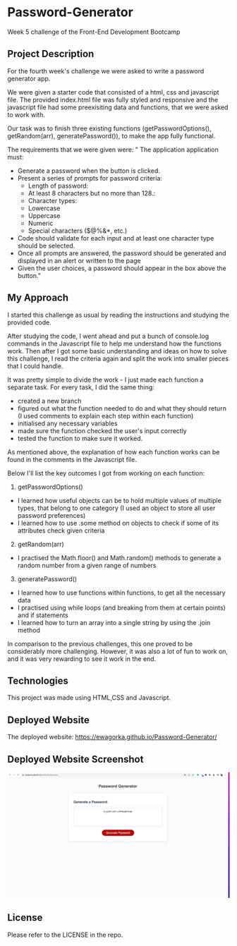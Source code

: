 # Password-Generator
Week 5 challenge of the Front-End Development Bootcamp

## Project Description
For the fourth week's challenge we were asked to write a password generator app. 

We were given a starter code that consisted of a html, css and javascript file. The provided index.html file was fully styled and responsive and the javascript file had some preexisiting data and functions, that we were asked to work with. 

Our task was to finish three existing functions (getPasswordOptions(), getRandom(arr), generatePassword()), to make the app fully functional.

The requirements that we were given were:
" The application application must:

* Generate a password when the button is clicked.
* Present a series of prompts for password criteria:
  * Length of password:
  * At least 8 characters but no more than 128.:
  * Character types:
  * Lowercase 
  * Uppercase 
  * Numeric 
  * Special characters ($@%&*, etc.)
* Code should validate for each input and at least one character type should be selected.
* Once all prompts are answered, the password should be generated and displayed in an alert or written to the page
* Given the user choices, a password should appear in the box above the button."



## My Approach
I started this challenge as usual by reading the instructions and studying the provided code.

After studying the code, I went ahead and put a bunch of console.log commands in the Javascript file to help me understand how the functions work. Then after I got some basic understanding and ideas on how to solve this challenge, I read the criteria again and split the work into smaller pieces that I could handle.

It was pretty simple to divide the work - I just made each function a separate task. For every task, I did the same thing:
* created a new branch
* figured out what the function needed to do and what they should return (I used comments to explain each step within each function)
* initialised any necessary variables
* made sure the function checked the user's input correctly
* tested the function to make sure it worked.

As mentioned above, the explanation of how each function works can be found in the comments in the Javascript file.

Below I'll list the key outcomes I got from working on each function:
1. getPasswordOptions()
* I learned how useful objects can be to hold multiple values of multiple types, that belong to one category (I used an object to store all user password preferences)
* I learned how to use .some method on objects to check if some of its attributes check given criteria
2. getRandom(arr)
* I practised the Math.floor() and Math.random() methods to generate a random number from a given range of numbers
3. generatePassword()
* I learned how to use functions within functions, to get all the necessary data
* I practised using while loops (and breaking from them at certain points) and if statements
* I learned how to turn an array into a single string by using the .join method

In comparison to the previous challenges, this one proved to be considerably more challenging. However, it was also a lot of fun to work on, and it was very rewarding to see it work in the end. 



## Technologies
This project was made using HTML,CSS and Javascript.

## Deployed Website
The deployed website: https://ewagorka.github.io/Password-Generator/


## Deployed Website Screenshot
![Deployed Website Screenshot](assets/images/deployedWebsite.png "Deployed Website Screenshot")

## License
Please refer to the LICENSE in the repo.